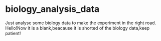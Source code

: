# biology_analysis_data
Just analyse some biology data to make the experiment in the right road.
Hello!Now it is a blank,beacause it is shorted of the biology data,keep patient!
